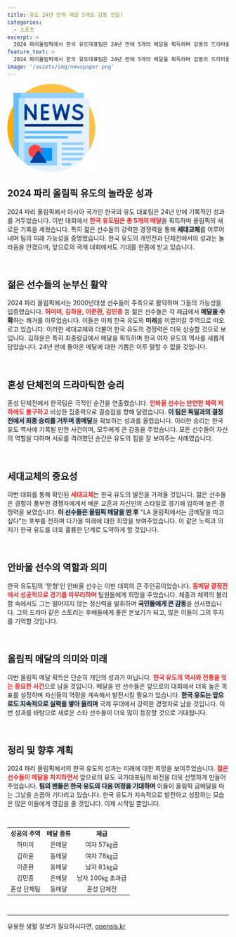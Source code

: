 ```yaml
---
title: 유도 24년 만의 메달 5개로 감동 전달!
categories:
  - 스포츠
excerpt: >
  2024 파리올림픽에서 한국 유도대표팀은 24년 만에 5개의 메달을 획득하며 감동의 드라마를 펼쳤습니다. 2000년대생의 세대교체와 베테랑 안바울의 투혼이 어우러진 팀의 희망찬 미래를 확인하세요!
feature_text: >
  2024 파리올림픽에서 한국 유도대표팀은 24년 만에 5개의 메달을 획득하며 감동의 드라마를 펼쳤습니다. 2000년대생의 세대교체와 베테랑 안바울의 투혼이 어우러진 팀의 희망찬 미래를 확인하세요!
image: '/assets/img/newspaper.png'
---
```


<p><img src="/assets/img/newspaper.png" alt="kimp 속보" /></p>

<h2 data-ke-size="size26">2024 파리 올림픽 유도의 놀라운 성과</h2>

<p data-ke-size="size16">2024 파리 올림픽에서 아시아 국가인 한국의 유도 대표팀은 24년 만에 기록적인 성과를 거두었습니다. 이번 대회에서 <b><span style="color: #ee2323;">한국 유도팀은 총 5개의 메달</span></b>을 획득하며 올림픽의 새로운 기록을 세웠습니다. 특히 젊은 선수들의 강력한 경쟁력을 통해 <b><span style="background-color: #21538527;">세대교체</span></b>를 이루어내며 팀의 미래 가능성을 증명했습니다. 한국 유도의 개인전과 단체전에서의 성과는 놀라움을 안겼으며, 앞으로의 국제 대회에서도 기대를 한몸에 받고 있습니다.</p>

<p data-ke-size="size16">&nbsp;</p>

<h2 data-ke-size="size26">젊은 선수들의 눈부신 활약</h2>

<p data-ke-size="size16">2024 파리 올림픽에서는 2000년대생 선수들이 주축으로 활약하며 그들의 가능성을 입증했습니다. <b><span style="color: #ee2323;">허미미, 김하윤, 이준환, 김민종</span></b> 등 젊은 선수들은 각 체급에서 <b><span style="background-color: #21538527;">메달을 수확</span></b>하는 쾌거를 이루었습니다. 이들은 이제 한국 유도의 <b>미래</b>를 이끌어갈 주역으로 떠오르고 있습니다. 이러한 세대교체와 더불어 한국 유도의 경쟁력은 더욱 상승할 것으로 보입니다. 김하윤은 특히 최중량급에서 메달을 획득하며 한국 여자 유도의 역사를 새롭게 담았습니다. 24년 만에 돌아온 메달에 대한 기쁨은 이루 말할 수 없을 것입니다.</p>

<p data-ke-size="size16">&nbsp;</p>

<h2 data-ke-size="size26">혼성 단체전의 드라마틱한 승리</h2>

<p data-ke-size="size16">혼성 단체전에서 한국팀은 극적인 순간을 연출했습니다. <b><span style="color: #ee2323;">안바울 선수는 만연한 체력 저하에도 불구하고</span></b> 비상한 집중력으로 결승점을 향해 달렸습니다. <b><span style="background-color: #21538527;">이 팀은 독일과의 결정전에서 최종 승리를 거두며 동메달</span></b>을 확보하는 성과를 올렸습니다. 이러한 승리는 한국 유도 역사에 기록될 만한 사건이며, 모두에게 큰 감동을 주었습니다. 모든 선수들이 자신의 역할을 다하며 서로를 격려했던 순간은 유도의 힘을 잘 보여주는 사례였습니다.</p>

<p data-ke-size="size16">&nbsp;</p>

<h2 data-ke-size="size26">세대교체의 중요성</h2>

<p data-ke-size="size16">이번 대회를 통해 확인된 <b><span style="color: #ee2323;">세대교체</span></b>는 한국 유도의 발전을 가져올 것입니다. 젊은 선수들은 경험이 풍부한 경쟁자에게서 배운 교훈과 자신만의 스타일로 경기에 임하며 높은 경쟁력을 보였습니다. <b><span style="background-color: #21538527;">이 선수들은 올림픽 메달을 딴 후</span></b> "LA 올림픽에서는 금메달을 따고 싶다"는 포부를 전하며 다가올 미래에 대한 희망을 보여주었습니다. 이 같은 노력과 의지가 한국 유도를 더욱 훌륭한 단계로 도약하게 할 것입니다.</p>

<p data-ke-size="size16">&nbsp;</p>

<h2 data-ke-size="size26">안바울 선수의 역할과 의미</h2>

<p data-ke-size="size16">한국 유도팀의 '맏형'인 안바울 선수는 이번 대회의 큰 주인공이었습니다. <b><span style="color: #ee2323;">동메달 결정전에서 성공적으로 경기를 마무리하며</span></b> 팀원들에게 희망을 주었습니다. 체중과 체력의 불리함 속에서도 그는 떨어지지 않는 정신력을 발휘하며 <b><span style="background-color: #21538527;">국민들에게 큰 감동</span></b>을 선사했습니다. 그의 드라마 같은 스토리는 후배들에게 좋은 본보기가 되고, 많은 이들이 그의 투지를 기억할 것입니다.</p>

<p data-ke-size="size16">&nbsp;</p>

<h2 data-ke-size="size26">올림픽 메달의 의미와 미래</h2>

<p data-ke-size="size16">이번 올림픽 메달 획득은 단순히 개인의 성과가 아닙니다. <b><span style="color: #ee2323;">한국 유도의 역사와 전통을 잇는 중요한 사건</span></b>으로 남을 것입니다. 메달을 딴 선수들은 앞으로의 대회에서 더욱 높은 목표를 설정하며 자신들의 역량을 계속해서 발전시킬 필요가 있습니다. <b><span style="background-color: #21538527;">한국 유도는 앞으로도 지속적으로 실력을 쌓아 올리며</span></b> 국제 무대에서 강력한 경쟁자로 남을 것입니다. 이번 성과를 바탕으로 새로운 스타 선수들이 더욱 많이 등장할 것으로 기대됩니다.</p>

<p data-ke-size="size16">&nbsp;</p>

<h2 data-ke-size="size26">정리 및 향후 계획</h2>

<p data-ke-size="size16">2024 파리 올림픽에서의 한국 유도의 성과는 미래에 대한 희망을 보여주었습니다. <b><span style="color: #ee2323;">젊은 선수들이 메달을 차지하면서</span></b> 앞으로의 유도 국가대표팀의 비전을 더욱 선명하게 만들어주었습니다. <b><span style="background-color: #21538527;">팀의 팬들은 한국 유도의 다음 여정을 기대하며</span></b> 이들이 올림픽 금메달을 따는 그날을 손꼽아 기다리고 있습니다. 한국 유도가 지속적으로 발전하고 성장하는 모습은 많은 이들에게 영감을 줄 것입니다. 이제 시작일 뿐입니다.</p>

<p data-ke-size="size16">&nbsp;</p>

<table style="width: 100%;">
    <tr>
        <td style="text-align: center; height: 17px;"><b>성공의 주역</b></td>
        <td style="text-align: center; height: 17px;"><b>메달 종류</b></td>
        <td style="text-align: center; height: 17px;"><b>체급</b></td>
    </tr>
    <tr>
        <td style="text-align: center; height: 17px;">허미미</td>
        <td style="text-align: center; height: 17px;">은메달</td>
        <td style="text-align: center; height: 17px;">여자 57㎏급</td>
    </tr>
    <tr>
        <td style="text-align: center; height: 17px;">김하윤</td>
        <td style="text-align: center; height: 17px;">동메달</td>
        <td style="text-align: center; height: 17px;">여자 78㎏급</td>
    </tr>
    <tr>
        <td style="text-align: center; height: 17px;">이준환</td>
        <td style="text-align: center; height: 17px;">동메달</td>
        <td style="text-align: center; height: 17px;">남자 81㎏급</td>
    </tr>
    <tr>
        <td style="text-align: center; height: 17px;">김민종</td>
        <td style="text-align: center; height: 17px;">은메달</td>
        <td style="text-align: center; height: 17px;">남자 100㎏ 초과급</td>
    </tr>
    <tr>
        <td style="text-align: center; height: 17px;">혼성 단체팀</td>
        <td style="text-align: center; height: 17px;">동메달</td>
        <td style="text-align: center; height: 17px;">혼성 단체전</td>
    </tr>
</table>

<p data-ke-size="size16">&nbsp;</p>

<hr />
유용한 생활 정보가 필요하시다면, <a href="https://opensis.kr" rel="dofollow">opensis.kr</a>


